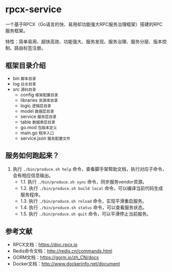 # rpcx-service
一个基于RPCX（Go语言的快、易用却功能强大RPC服务治理框架）搭建的RPC服务框架。 

特性：简单易用、超快高效、功能强大、服务发现、服务治理、服务分层、版本控制、路由标签注册。

## 框架目录介绍
- bin `脚本目录`
- log `日志目录`
- src `源码目录`
    - config `框架配置目录`
    - libraries `资源库目录`
    - logic `逻辑层目录`
    - model `数据层目录`
    - service `服务层目录`
    - table `数据表层目录`
    - go.mod `包版本定义`
    - main.go `程序入口`
    - service.json `服务配置文件`

## 服务如何跑起来？
1. 执行 `./bin/produce.sh help` 命令，查看脚手架帮助文档，执行对应子命令，会有相应信息输出。
    - 1.1. 执行 `./bin/produce.sh sync` 命令，同步服务vendor资源。
    - 1.2. 执行 `./bin/produce.sh build local` 命令，可以编译当前代码生成服务程序。
    - 1.3. 执行 `./bin/produce.sh reload` 命令，实现平滑重启服务。
    - 1.4. 执行 `./bin/produce.sh status` 命令，可以查看服务状态。
    - 1.5. 执行 `./bin/produce.sh quit` 命令，可以平滑停止当前服务。

## 参考文献
- RPCX文档：https://doc.rpcx.io
- Redis命令文档：http://redis.cn/commands.html
- GORM文档：https://gorm.io/zh_CN/docs
- Docker文档：http://www.dockerinfo.net/document


